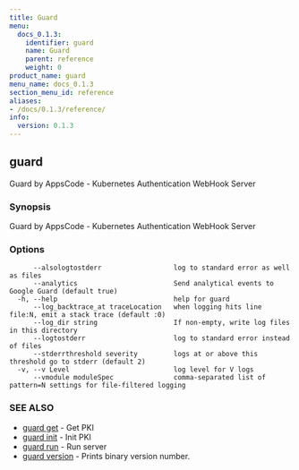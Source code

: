 ```yaml
---
title: Guard
menu:
  docs_0.1.3:
    identifier: guard
    name: Guard
    parent: reference
    weight: 0
product_name: guard
menu_name: docs_0.1.3
section_menu_id: reference
aliases:
- /docs/0.1.3/reference/
info:
  version: 0.1.3
---
```


## guard

Guard by AppsCode - Kubernetes Authentication WebHook Server

### Synopsis

Guard by AppsCode - Kubernetes Authentication WebHook Server

### Options

```
      --alsologtostderr                  log to standard error as well as files
      --analytics                        Send analytical events to Google Guard (default true)
  -h, --help                             help for guard
      --log_backtrace_at traceLocation   when logging hits line file:N, emit a stack trace (default :0)
      --log_dir string                   If non-empty, write log files in this directory
      --logtostderr                      log to standard error instead of files
      --stderrthreshold severity         logs at or above this threshold go to stderr (default 2)
  -v, --v Level                          log level for V logs
      --vmodule moduleSpec               comma-separated list of pattern=N settings for file-filtered logging
```

### SEE ALSO

* [guard get](/docs/0.1.3/reference/guard_get)	 - Get PKI
* [guard init](/docs/0.1.3/reference/guard_init)	 - Init PKI
* [guard run](/docs/0.1.3/reference/guard_run)	 - Run server
* [guard version](/docs/0.1.3/reference/guard_version)	 - Prints binary version number.

